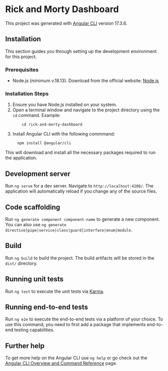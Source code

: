 # Rick and Morty Dashboard

This project was generated with [Angular CLI](https://github.com/angular/angular-cli) version 17.3.6.

## Installation

This section guides you through setting up the development environment for this project.

### Prerequisites

* Node.js (minimum v.18.13). Download from the official website: [Node.js](https://nodejs.org/)

### Installation Steps

1. Ensure you have Node.js installed on your system.
2. Open a terminal window and navigate to the project directory using the `cd` command.
   Example:
    ```
        cd rick-and-morty-dashboard
    ```
3. Install Angular CLI with the following commmand:
    ```
      npm install @angular/cli
    ```

This will download and install all the necessary packages required to run the application.

## Development server

Run `ng serve` for a dev server. Navigate to `http://localhost:4200/`. The application will automatically reload if you change any of the source files.

## Code scaffolding

Run `ng generate component component-name` to generate a new component. You can also use `ng generate directive|pipe|service|class|guard|interface|enum|module`.

## Build

Run `ng build` to build the project. The build artifacts will be stored in the `dist/` directory.

## Running unit tests

Run `ng test` to execute the unit tests via [Karma](https://karma-runner.github.io).

## Running end-to-end tests

Run `ng e2e` to execute the end-to-end tests via a platform of your choice. To use this command, you need to first add a package that implements end-to-end testing capabilities.

## Further help

To get more help on the Angular CLI use `ng help` or go check out the [Angular CLI Overview and Command Reference](https://angular.io/cli) page.

